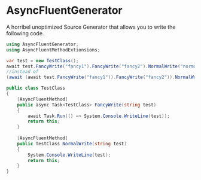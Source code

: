 # AsyncFluentGenerator

A horribel unoptimized Source Generator that allows you to write the following code.
```csharp
using AsyncFluentGenerator;
using AsyncFluentMethodExtionsions;

var test = new TestClass();
await test.FancyWrite("fancy1").FancyWrite("fancy2").NormalWrite("normal");
//instead of
(await (await test.FancyWrite("fancy1")).FancyWrite("fancy2")).NormalWrite("normal");

public class TestClass
{
    [AsyncFluentMethod]
    public async Task<TestClass> FancyWrite(string test)
    {
        await Task.Run(() => System.Console.WriteLine(test));
        return this;
    }
    
    [AsyncFluentMethod]
    public TestClass NormalWrite(string test)
    {
        System.Console.WriteLine(test);
        return this;
    }
}
```
